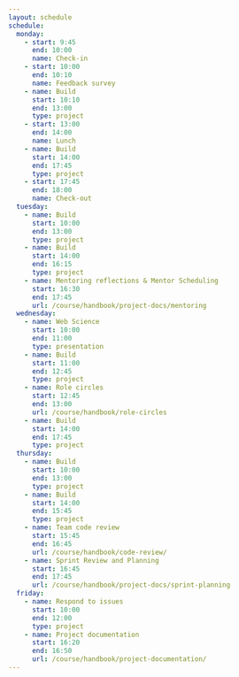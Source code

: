 ```yaml
---
layout: schedule
schedule:
  monday:
    - start: 9:45
      end: 10:00
      name: Check-in
    - start: 10:00
      end: 10:10
      name: Feedback survey
    - name: Build
      start: 10:10
      end: 13:00
      type: project
    - start: 13:00
      end: 14:00
      name: Lunch
    - name: Build
      start: 14:00
      end: 17:45
      type: project
    - start: 17:45
      end: 18:00
      name: Check-out
  tuesday:
    - name: Build
      start: 10:00
      end: 13:00
      type: project
    - name: Build
      start: 14:00
      end: 16:15
      type: project
    - name: Mentoring reflections & Mentor Scheduling
      start: 16:30
      end: 17:45
      url: /course/handbook/project-docs/mentoring
  wednesday:
    - name: Web Science
      start: 10:00
      end: 11:00
      type: presentation
    - name: Build
      start: 11:00
      end: 12:45
      type: project
    - name: Role circles
      start: 12:45
      end: 13:00
      url: /course/handbook/role-circles
    - name: Build
      start: 14:00
      end: 17:45
      type: project
  thursday:
    - name: Build
      start: 10:00
      end: 13:00
      type: project
    - name: Build
      start: 14:00
      end: 15:45
      type: project
    - name: Team code review
      start: 15:45
      end: 16:45
      url: /course/handbook/code-review/
    - name: Sprint Review and Planning
      start: 16:45
      end: 17:45
      url: /course/handbook/project-docs/sprint-planning
  friday:
    - name: Respond to issues
      start: 10:00
      end: 12:00
      type: project
    - name: Project documentation
      start: 16:20
      end: 16:50
      url: /course/handbook/project-documentation/
---
```

